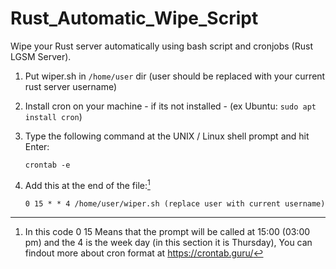# Rust_Automatic_Wipe_Script
Wipe your Rust server automatically using bash script and cronjobs (Rust LGSM Server).


1. Put wiper.sh in `/home/user` dir (user should be replaced with your current rust server username)
2. Install cron on your machine - if its not installed - (ex Ubuntu: ```sudo apt install cron```)
3. Type the following command at the UNIX / Linux shell prompt and hit Enter:

   ```
   crontab -e
   ```
   
4. Add this at the end of the file:[^Explanation]
   
   ```
   0 15 * * 4 /home/user/wiper.sh (replace user with current username)
   ```

[^Explanation]: In this code 0 15 Means that the prompt will be called at 15:00 (03:00 pm) and the 4 is the week day (in this section it is Thursday), You can findout more about cron format at https://crontab.guru/
